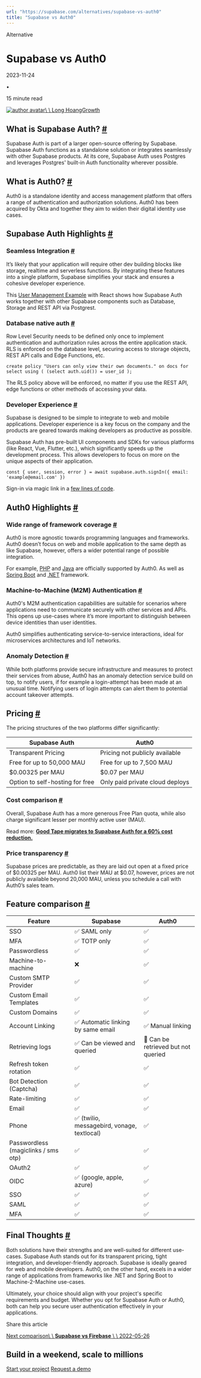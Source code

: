 ```yaml
---
url: "https://supabase.com/alternatives/supabase-vs-auth0"
title: "Supabase vs Auth0"
---
```


Alternative

# Supabase vs Auth0

2023-11-24

•

15 minute read

[![author avatar](https://supabase.com/_next/image?url=https%3A%2F%2Fgithub.com%2Floong.png&w=3840&q=75&dpl=dpl_7FY8EmFQ6G3YqautJ4Fvh1viLnvu)\\
\\
Long HoangGrowth](https://github.com/loong)

## What is Supabase Auth? [\#](https://supabase.com/alternatives/supabase-vs-auth0\#what-is-supabase-auth)

Supabase Auth is part of a larger open-source offering by Supabase. Supabase Auth functions as a standalone solution or integrates seamlessly with other Supabase products. At its core, Supabase Auth uses Postgres and leverages Postgres' built-in Auth functionality wherever possible.

## What is Auth0? [\#](https://supabase.com/alternatives/supabase-vs-auth0\#what-is-auth0)

Auth0 is a standalone identity and access management platform that offers a range of authentication and authorization solutions. Auth0 has been acquired by Okta and together they aim to widen their digital identity use cases.

## Supabase Auth Highlights [\#](https://supabase.com/alternatives/supabase-vs-auth0\#supabase-auth-highlights)

### Seamless Integration [\#](https://supabase.com/alternatives/supabase-vs-auth0\#seamless-integration)

It’s likely that your application will require other dev building blocks like storage, realtime and serverless functions. By integrating these features into a single platform, Supabase simplifies your stack and ensures a cohesive developer experience.

This [User Management Example](https://supabase.com/docs/guides/getting-started/tutorials/with-react) with React shows how Supabase Auth works together with other Supabase components such as Database, Storage and REST API via Postgrest.

### Database native auth [\#](https://supabase.com/alternatives/supabase-vs-auth0\#database-native-auth)

Row Level Security needs to be defined only once to implement authentication and authorization rules across the entire application stack. RLS is enforced on the database level, securing access to storage objects, REST API calls and Edge Functions, etc.

`
create policy "Users can only view their own documents."
on docs for select
using ( (select auth.uid()) = user_id );
`

The RLS policy above will be enforced, no matter if you use the REST API, edge functions or other methods of accessing your data.

### Developer Experience [\#](https://supabase.com/alternatives/supabase-vs-auth0\#developer-experience)

Supabase is designed to be simple to integrate to web and mobile applications. Developer experience is a key focus on the company and the products are geared towards making developers as productive as possible.

Supabase Auth has pre-built UI components and SDKs for various platforms (like React, Vue, Flutter, etc.), which significantly speeds up the development process. This allows developers to focus on more on the unique aspects of their application.

`
const { user, session, error } = await supabase.auth.signIn({
email: 'example@email.com'
})
`

Sign-in via magic link in a [few lines of code](https://supabase.com/docs/guides/auth/passwordless-login/auth-magic-link?language=js#sign-in-with-magic-link).

## Auth0 Highlights [\#](https://supabase.com/alternatives/supabase-vs-auth0\#auth0-highlights)

### Wide range of framework coverage [\#](https://supabase.com/alternatives/supabase-vs-auth0\#wide-range-of-framework-coverage)

Auth0 is more agnostic towards programming languages and frameworks. Auth0 doesn’t focus on web and mobile application to the same depth as like Supabase, however, offers a wider potential range of possible integration.

For example, [PHP](https://github.com/auth0/auth0-PHP) and [Java](https://github.com/auth0/auth0-java) are officially supported by Auth0. As well as [Spring Boot](https://github.com/auth0-samples/auth0-spring-boot-login-samples) and [.NET](https://github.com/auth0/auth0-dotnet-templates) framework.

### Machine-to-Machine (M2M) Authentication [\#](https://supabase.com/alternatives/supabase-vs-auth0\#machine-to-machine-m2m-authentication)

Auth0's M2M authentication capabilities are suitable for scenarios where applications need to communicate securely with other services and APIs. This opens up use-cases where it’s more important to distinguish between device identities than user identities.

Auth0 simplifies authenticating service-to-service interactions, ideal for microservices architectures and IoT networks.

### Anomaly Detection [\#](https://supabase.com/alternatives/supabase-vs-auth0\#anomaly-detection)

While both platforms provide secure infrastructure and measures to protect their services from abuse, Auth0 has an anomaly detection service build on top, to notify users, if for example a login-attempt has been made at an unusual time. Notifying users of login attempts can alert them to potential account takeover attempts.

## Pricing [\#](https://supabase.com/alternatives/supabase-vs-auth0\#pricing)

The pricing structures of the two platforms differ significantly:

| Supabase Auth | Auth0 |
| --- | --- |
| Transparent Pricing | Pricing not publicly available |
| Free for up to 50,000 MAU | Free for up to 7,500 MAU |
| $0.00325 per MAU | $0.07 per MAU |
| Option to self-hosting for free | Only paid private cloud deploys |

### Cost comparison [\#](https://supabase.com/alternatives/supabase-vs-auth0\#cost-comparison)

Overall, Supabase Auth has a more generous Free Plan quota, while also charge significant lesser per monthly active user (MAU).

Read more: **[Good Tape migrates to Supabase Auth for a 60% cost reduction.](https://supabase.com/customers/good-tape)**

### Price transparency [\#](https://supabase.com/alternatives/supabase-vs-auth0\#price-transparency)

Supabase prices are predictable, as they are laid out open at a fixed price of $0.00325 per MAU. Auth0 list their MAU at $0.07, however, prices are not publicly available beyond 20,000 MAU, unless you schedule a call with Auth0’s sales team.

## Feature comparison [\#](https://supabase.com/alternatives/supabase-vs-auth0\#feature-comparison)

| Feature | Supabase | Auth0 |
| --- | --- | --- |
| SSO | ✅ SAML only | ✅ |
| MFA | ✅ TOTP only | ✅ |
| Passwordless | ✅ | ✅ |
| Machine-to-machine | ❌ | ✅ |
| Custom SMTP Provider | ✅ | ✅ |
| Custom Email Templates | ✅ | ✅ |
| Custom Domains | ✅ | ✅ |
| Account Linking | ✅ Automatic linking by same email | ✅ Manual linking |
| Retrieving logs | ✅ Can be viewed and queried | 🔸 Can be retrieved but not queried |
| Refresh token rotation | ✅ | ✅ |
| Bot Detection (Captcha) | ✅ | ✅ |
| Rate-limiting | ✅ | ✅ |
| Email | ✅ | ✅ |
| Phone | ✅ (twilio, messagebird, vonage, textlocal) | ✅ |
| Passwordless (magiclinks / sms otp) | ✅ | ✅ |
| OAuth2 | ✅ | ✅ |
| OIDC | ✅ (google, apple, azure) | ✅ |
| SSO | ✅ | ✅ |
| SAML | ✅ | ✅ |
| MFA | ✅ | ✅ |

## Final Thoughts [\#](https://supabase.com/alternatives/supabase-vs-auth0\#final-thoughts)

Both solutions have their strengths and are well-suited for different use-cases. Supabase Auth stands out for its transparent pricing, tight integration, and developer-friendly approach. Supabase is ideally geared for web and mobile developers. Auth0, on the other hand, excels in a wider range of applications from frameworks like .NET and Spring Boot to Machine-2-Machine use-cases.

Ultimately, your choice should align with your project's specific requirements and budget. Whether you opt for Supabase Auth or Auth0, both can help you secure user authentication effectively in your applications.

Share this article

[Next comparison\\
\\
**Supabase vs Firebase** \\
\\
2022-05-26](https://supabase.com/alternatives/supabase-vs-firebase)

## Build in a weekend, scale to millions

[Start your project](https://supabase.com/dashboard) [Request a demo](https://supabase.com/contact/sales)